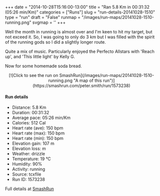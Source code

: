 +++
date = "2014-10-28T15:16:00-13:00"
title = "Ran 5.8 Km in 00:31:32 (05:26 min/Km)"
categories = ["Runs"]
slug = "run-details-20141028-1510"
type = "run"
draft = "False"
runmap = "/images/run-maps/20141028-1510-running.png"
svgmap = '<polyline points="93 48, 99 39, 100 33, 89 30, 86 30, 67 36, 40 58, 39 59, 18 66, 7 70, 1 66, 0 63, 3 62, 18 52, 22 50, 50 32, 64 39, 79 33, 82 35, 86 34, 90 38, 97 39, 98 41, 94 48">'
+++

Well the month in running is almost over and I'm keen to hit my target, but not exceed it. So, I was going to only do 3 km but I was filled with the spirit of the running gods so I did a slightly longer route. 

Quite a mix of music. Particularly enjoyed the Perfecto Allstars with 'Reach up', and 'This little light' by Kelly G. 

Now for some homemade soda bread. 



<!--more-->

<center>
[![Click to see the run on SmashRun](/images/run-maps/20141028-1510-running.png "A map of this run")](https://smashrun.com/peter.smith/run/1573238)
</center>

#### Run details

* Distance: 5.8 Km
* Duration: 00:31:32
* Average pace: 05:26 min/Km
* Calories: 512 Cal
* Heart rate (ave): 150 bpm
* Heart rate (max): 150 bpm
* Heart rate (min): 150 bpm
* Elevation gain: 107 m
* Elevation loss:  m
* Weather: drizzle
* Temperature: 19 &deg;C
* Humidity: 90%
* Activity: running
* Source: tcxfile
* Run ID: 1573238

Full details at [SmashRun](https://smashrun.com/peter.smith/run/1573238)